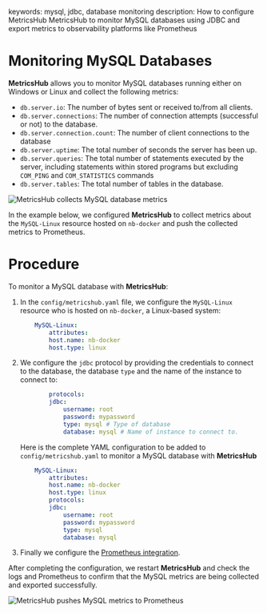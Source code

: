 keywords: mysql, jdbc, database monitoring
description: How to configure MetricsHub MetricsHub to monitor MySQL databases using JDBC and export metrics to observability platforms like Prometheus

# Monitoring MySQL Databases

**MetricsHub** allows you to monitor MySQL databases running either on Windows or Linux and collect the following metrics:

* `db.server.io`: The number of bytes sent or received to/from all clients.
* `db.server.connections`: The number of connection attempts (successful or not) to the database.
* `db.server.connection.count`: The number of client connections to the database
* `db.server.uptime`: The total number of seconds the server has been up.
* `db.server.queries`: The total number of statements executed by the server, including statements within stored programs but excluding `COM_PING` and `COM_STATISTICS` commands
* `db.server.tables`: The total number of tables in the database.


![MetricsHub collects MySQL database metrics](../images/db-metrics.png)

In the example below, we configured **MetricsHub** to collect metrics about the `MySQL-Linux` resource hosted on `nb-docker` and push the collected metrics to Prometheus.


# Procedure

To monitor a MySQL database with **MetricsHub**: 

1. In the `config/metricshub.yaml` file, we configure the `MySQL-Linux` resource who is hosted on `nb-docker`, a Linux-based system:

    ```yaml
        MySQL-Linux:
            attributes:
            host.name: nb-docker
            host.type: linux 
    ```

2.  We configure the `jdbc` protocol by providing the credentials to connect to the database, the database `type` and the name of the instance to connect to: 

    ```yaml
            protocols:
            jdbc:
                username: root  
                password: mypassword
                type: mysql # Type of database
                database: mysql # Name of instance to connect to. 
    ```

    Here is the complete YAML configuration to be added to `config/metricshub.yaml` to monitor a MySQL database with **MetricsHub**

    ```yaml
        MySQL-Linux:
            attributes:
            host.name: nb-docker
            host.type: linux 
            protocols:
            jdbc:
                username: root  
                password: mypassword
                type: mysql
                database: mysql 
    ```
3. Finally we configure the [Prometheus integration](../prometheus/prometheus.md). 

After completing the configuration, we restart **MetricsHub** and check the logs and Prometheus to confirm that the MySQL metrics are being collected and exported successfully.

![MetricsHub pushes MySQL metrics to Prometheus](../images/mysql-linux-metrics.png)